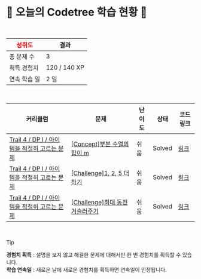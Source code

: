 # 🌲 오늘의 Codetree 학습 현황 🌲

<br />

| <span style="color:red;display:block;text-align:center;"> **성취도**</span> | 결과 |
|---|---|
| 총 문제 수 | 3 |
| 획득 경험치 | 120 / 140 XP |
| 연속 학습 일 | 2 일 |

<br />

|커리큘럼|문제|난이도|상태|코드 링크|
|---|---|---|---|---|
|[Trail 4 / DP I / 아이템을 적절히 고르는 문제](https://https://en.codetree.ai/trail-info/intermediate-low/)|[[Concept]부분 수열의 합이 m](https://https://en.codetree.ai/trails/complete/curated-cards/intro-the-sum-of-the-subsequences-is-m/)|쉬움|Solved|[링크](https://github.com/Chae-1/codetree-codingtest/blob/main/250107/%EB%B6%80%EB%B6%84%20%EC%88%98%EC%97%B4%EC%9D%98%20%ED%95%A9%EC%9D%B4%20m/the-sum-of-the-subsequences-is-m.java)|
|[Trail 4 / DP I / 아이템을 적절히 고르는 문제](https://https://en.codetree.ai/trail-info/intermediate-low/)|[[Challenge]1, 2, 5 더하기](https://https://en.codetree.ai/trails/complete/curated-cards/challenge-1-2-5-plus/)|쉬움|Solved|[링크](https://github.com/Chae-1/codetree-codingtest/blob/main/250107/1%2C%202%2C%205%20%EB%8D%94%ED%95%98%EA%B8%B0/1-2-5-plus.java)|
|[Trail 4 / DP I / 아이템을 적절히 고르는 문제](https://https://en.codetree.ai/trail-info/intermediate-low/)|[[Challenge]최대 동전 거슬러주기](https://https://en.codetree.ai/trails/complete/curated-cards/challenge-max-coin-change/)|쉬움|Solved|[링크](https://github.com/Chae-1/codetree-codingtest/blob/main/250107/%EC%B5%9C%EB%8C%80%20%EB%8F%99%EC%A0%84%20%EA%B1%B0%EC%8A%AC%EB%9F%AC%EC%A3%BC%EA%B8%B0/max-coin-change.java)|


<br />

> [!TIP]
> **경험치 획득** : 설명을 보지 않고 해결한 문제에 대해서만 한 번 경험치를 획득할 수 있습니다.  
> **학습 연속일** : 새로운 날에 새로운 경험치를 획득하면 연속일이 인정됩니다.

